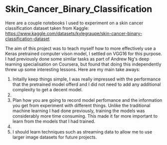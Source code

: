 # Skin_Cancer_Binary_Classification
Here are a couple notebooks I used to experiment on a skin cancer classification dataset taken from Kaggle: https://www.kaggle.com/datasets/kylegraupe/skin-cancer-binary-classification-dataset

The aim of this project was to teach myself how to more effectively use a Keras pretrained computer vison model, I settled on VGG16 for this purpose. I had previously done some similar tasks as part of Andrew Ng's deep learning specialisation on Coursera, but found that doing this independently threw up some interesting lessons. Here are my main take aways:


1) Initailly keep things simple, I was really impressed with the performance that the pretrained model offerd and I did not need to add any additional complexity to get a decent model.
2) 
3) Plan how you are going to record model perfomance and the information you get from experiment with different things. Unlike the traditional machine learning I had done previously, training the models was considerably more time consuming. This made it far more important to learn from the models that I had trained.
4) 
5) I should learn techniques such as streaming data to allow me to use larger image datasets for future projects.
